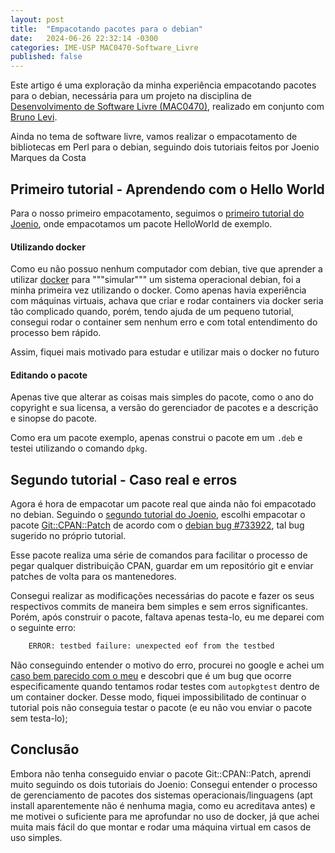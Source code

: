```yaml
---
layout: post
title:  "Empacotando pacotes para o debian"
date:   2024-06-26 22:32:14 -0300
categories: IME-USP MAC0470-Software_Livre
published: false
---
```

Este artigo é uma exploração da minha experiência empacotando pacotes para o debian, necessária para um projeto na disciplina de [Desenvolvimento de Software Livre (MAC0470)][MAC0470], realizado em conjunto com [Bruno Levi][bruno-blog].

Ainda no tema de software livre, vamos realizar o empacotamento de bibliotecas em Perl para o debian, seguindo dois tutoriais feitos por Joenio Marques da Costa
 
## Primeiro tutorial - Aprendendo com o Hello World
Para o nosso primeiro empacotamento, seguimos o [primeiro tutorial do Joenio][primeiro-tut], onde empacotamos um pacote HelloWorld de exemplo.

#### Utilizando docker

Como eu não possuo nenhum computador com debian, tive que aprender a utilizar [docker][docker] para """simular""" um sistema operacional debian, foi a minha primeira vez utilizando o docker. Como apenas havia experiência com máquinas virtuais, achava que criar e rodar containers via docker seria tão complicado quando, porém, tendo ajuda de um pequeno tutorial, consegui rodar o container sem nenhum erro e com total entendimento do processo bem rápido.

Assim, fiquei mais motivado para estudar e utilizar mais o docker no futuro

#### Editando o pacote

Apenas tive que alterar as coisas mais simples do pacote, como o ano do copyright e sua licensa, a versão do gerenciador de pacotes e a descrição e sinopse do pacote.

Como era um pacote exemplo, apenas construi o pacote em um `.deb` e testei utilizando o comando `dpkg`.

## Segundo tutorial - Caso real e erros

Agora é hora de empacotar um pacote real que ainda não foi empacotado no debian. Seguindo o [segundo tutorial do Joenio][segundo-tut], escolhi empacotar o pacote [Git::CPAN::Patch][cpan-patch] de acordo com o [debian bug #733922][debian-bug], tal bug sugerido no próprio tutorial.

Esse pacote realiza uma série de comandos para facilitar o processo de pegar qualquer distribuição CPAN, guardar em um repositório git e enviar patches de volta para os mantenedores.

Consegui realizar as modificações necessárias do pacote e fazer os seus respectivos commits de maneira bem simples e sem erros significantes. Porém, após construir o pacote, faltava apenas testa-lo, eu me deparei com o seguinte erro:

```bash
    ERROR: testbed failure: unexpected eof from the testbed
```

Não conseguindo entender o motivo do erro, procurei no google e achei um [caso bem parecido com o meu][docker-bug] e descobri que é um bug que ocorre especificamente quando tentamos rodar testes com `autopkgtest` dentro de um container docker. Desse modo, fiquei impossibilitado de continuar o tutorial pois não conseguia testar o pacote (e eu não vou enviar o pacote sem testa-lo); 

## Conclusão

Embora não tenha conseguido enviar o pacote Git::CPAN::Patch, aprendi muito seguindo os dois tutoriais do Joenio: Consegui entender o processo de gerenciamento de pacotes dos sistemas operacionais/linguagens (apt install aparentemente não é nenhuma magia, como eu acreditava antes) e me motivei o suficiente para me aprofundar no uso de docker, já que achei muita mais fácil do que montar e rodar uma máquina virtual em casos de uso simples.

[MAC0470]: https://uspdigital.usp.br/jupiterweb/obterDisciplina?nomdis=&sgldis=MAC0470
[bruno-blog]: https://brunorlevi.github.io/
[primeiro-tut]: https://joenio.me/tutorial-pacote-debian-parte1/
[docker]: https://www.docker.com/
[segundo-tut]: https://joenio.me/tutorial-pacote-debian-parte2/
[cpan-patch]: https://metacpan.org/pod/Git::CPAN::Patch
[debian-bug]: https://bugs.debian.org/cgi-bin/bugreport.cgi?bug=733922
[docker-bug]: https://www.die-welt.net/2023/04/running-autopkgtest-with-docker-inside-docker/
